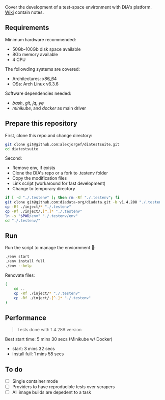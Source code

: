 Cover the development of a test-space environment with DIA's platform. [Wiki](https://github.com/alexjorgef/diatestsuite/wiki) contain notes.

## Requirements

Minimum hardware recommended:

* 50Gb-100Gb disk space available
* 8Gb memory available
* 4 CPU

The followding systems are covered:

* Architectures: x86_64
* OSs: Arch Linux v6.3.6

Software dependencies needed:

* *bash*, *git*, *jq*, ~~*yq*~~
* *minikube*, and *docker* as main driver

## Prepare this repository

First, clone this repo and change directory:

```sh
git clone git@github.com:alexjorgef/diatestsuite.git
cd diatestsuite
```

Second:

* Remove env, if exists
* Clone the DIA's repo or a fork to .testenv folder
* Copy the modification files
* Link script (workaround for fast development)
* Change to temporary directory

```sh
if [ -d "./.testenv" ]; then rm -Rf "./.testenv"; fi
git clone git@github.com:diadata-org/diadata.git -b v1.4.288 "./.testenv"
cp -Rf ./inject/* "./.testenv"
cp -Rf ./inject/.[^.]* "./.testenv"
ln -s "$PWD/env" "./.testenv/env"
cd "./.testenv/"
```

## Run

Run the script to manage the enviornment 🚀:

```sh
./env start
./env install full
./env --help
```

Renovate files:

```sh
(
    cd ..
    cp -Rf ./inject/* "./.testenv"
    cp -Rf ./inject/.[^.]* "./.testenv"
)
```

## Performance

> Tests done with 1.4.288 version

Best start time: 5 mins 30 secs (Minikube w/ Docker)

* start: 3 mins 32 secs
* install full: 1 mins 58 secs

## To do

* [ ] Single container mode
* [ ] Providers to have reproducible tests over scrapers
* [ ] All image builds are depedent to a task